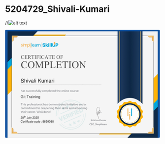 # 5204729_Shivali-Kumari
//![alt text]()

<img src="https://github.com/Shivali20Kumari/5204729_Shivali-Kumari/blob/main/Git/GIT%20Certificate.jpg" alt="image">
